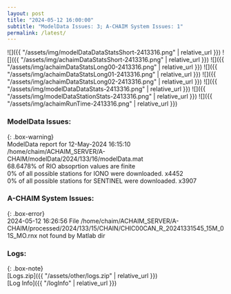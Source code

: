 ```yaml
---
layout: post
title: "2024-05-12 16:00:00"
subtitle: "ModelData Issues: 3; A-CHAIM System Issues: 1"
permalink: /latest/
---
```


![]({{ "/assets/img/modelDataDataStatsShort-2413316.png" | relative_url }})
![]({{ "/assets/img/achaimDataStatsShort-2413316.png" | relative_url }})
![]({{ "/assets/img/achaimDataStatsLong00-2413316.png" | relative_url }})
![]({{ "/assets/img/achaimDataStatsLong01-2413316.png" | relative_url }})
![]({{ "/assets/img/achaimDataStatsLong02-2413316.png" | relative_url }})
![]({{ "/assets/img/modelDataDataStats-2413316.png" | relative_url }})
![]({{ "/assets/img/modelDataStationStats-2413316.png" | relative_url }})
![]({{ "/assets/img/achaimRunTime-2413316.png" | relative_url }})


### ModelData Issues:  
  
{: .box-warning}  
 ModelData report for 12-May-2024 16:15:10   
 /home/chaim/ACHAIM_SERVER/A-CHAIM/modelData/2024/133/16/modelData.mat   
 68.6478% of RIO absoprtion values are finite   
 0% of all possible stations for IONO were downloaded. x4452   
 0% of all possible stations for SENTINEL were downloaded. x3907   
  
### A-CHAIM System Issues:  
  
{: .box-error}  
2024-05-12 16:26:56 File /home/chaim/ACHAIM_SERVER/A-CHAIM/processed/2024/133/15/CHAIN/CHIC00CAN_R_20241331545_15M_01S_MO.rnx not found by Matlab dir  

### Logs:  
  
{: .box-note}  
[Logs.zip]({{ "/assets/other/logs.zip" | relative_url }})  
[Log Info]({{ "/logInfo" | relative_url }})  
